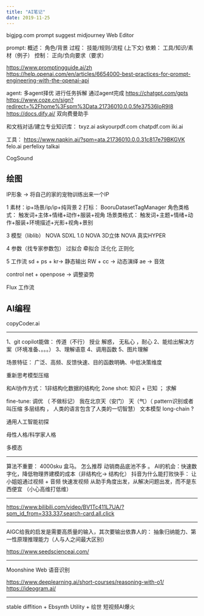 ```yaml
---
title: "AI笔记"
date: 2019-11-25
---
```


bigjpg.com
prompt suggest
midjourney Web Editor 


prompt: 
概述： 角色/背景
过程： 技能/规则/流程 (上下文)
依赖： 工具/知识/素材（例子）
控制： 正向/负向要求（要求）

https://www.promptingguide.ai/zh
https://help.openai.com/en/articles/6654000-best-practices-for-prompt-engineering-with-the-openai-api



agent: 多agent择优 进行任务拆解 通过agent完成
https://chatgpt.com/gpts
https://www.coze.cn/sign?redirect=%2Fhome%3Fspm%3Data.21736010.0.0.5fe37536IoR9I8
https://docs.dify.ai/
双向费曼助手

和文档对话/建立专业知识库：
txyz.ai
askyourpdf.com
chatpdf.com
iki.ai

工具：
https://www.napkin.ai/?spm=ata.21736010.0.0.31c817e79BKGVK 
felo.ai
perfelixy
talkai

CogSound


## 绘图

IP形象 -> 将自己的家的宠物训练出来一个IP

1 素材：ip+场景/ip/ip+纯背景
2 打标： BooruDatasetTagManager
角色类格式： 触发词+主体+情绪+动作+服装+视角
场景类格式： 触发词+主题+情绪+动作+服装+环境描述+光影+视角+景别

3 模型（liblib）
NOVA SDXL 1.0
NOVA 3D立体
NOVA 真实HYPER

4 参数（找专家参数包）
过拟合
牵拟合
泛化化
正则化

5 工作流
sd + ps + kr-> 静态输出
RW + cc -> 动态演绎
ae -> 音效

control net + openpose -> 调整姿势

Flux 工作流


## AI编程
copyCoder.ai 


---



1、git copilot能做： 传道（不行） 授业 解惑， 无私心 ，耐心
2、能给出解决方案（环境准备、。。。）
3、理解语意
4、调用函数
5、图片理解

场景特征：
广泛、高频、反馈快速、目的函数明确、中低决策维度

重新思考模型压缩

和AI协作方式： 
1非结构化数据的结构化
2one shot: 知识 + 已知 ； 求解

fine-tune: 调优 （ 不做标记） 我在北京天（安门） 天（气）（ pattern识别或者叫压缩 多层结构 ， 人类的语言包含了人类的一切智慧）
文本模型
long-chain ?

通用人工智能初探

母性人格/科学家人格

多模态

---

算法不重要： 4000sku 盒马。 怎么推荐 动销商品底池不多 。 
AI的机会：快速数字化，降低物理界建模的成本（非结构化-> 结构化） 抖音为什么能打败快手：  让小姐姐通过视频 + 音频 快速发视频 从助手角度出发，从解决问题出发，而不是东西便宜 （小心高维打低维）

---

https://www.bilibili.com/video/BV1Tc411L7UA/?spm_id_from=333.337.search-card.all.click

----

AIGC给我的启发是需要高质量的输入，其次要输出依靠人的： 抽象归纳能力、第一性原理推理能力（人与人之间最大区别）

https://www.seedscienceai.com/


---

Moonshine Web 语音识别

https://www.deeplearning.ai/short-courses/reasoning-with-o1/
https://ideogram.ai/

---

stable diffition + Ebsynth Utility + 绘世 短视频AI爆火 
